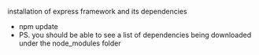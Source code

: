 
installation of express framework and its dependencies
- npm update
- PS. you should be able to see a list of dependencies being downloaded under the node_modules folder

